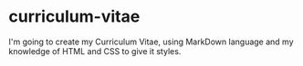 # curriculum-vitae
I'm going to create my Curriculum Vitae, using MarkDown language and my knowledge of HTML and CSS to give it styles.
